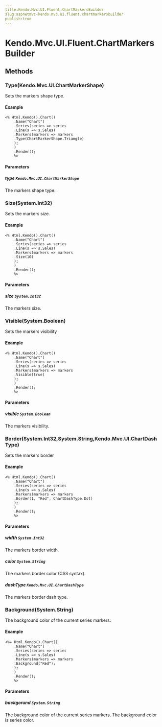 ```yaml
---
title:Kendo.Mvc.UI.Fluent.ChartMarkersBuilder
slug:aspnetmvc-kendo.mvc.ui.fluent.chartmarkersbuilder
publish:true
---
```


# Kendo.Mvc.UI.Fluent.ChartMarkersBuilder

## Methods

### Type(Kendo.Mvc.UI.ChartMarkerShape)
Sets the markers shape type.

#### Example
    <% Html.Kendo().Chart()
        .Name("Chart")
        .Series(series => series
        .Line(s => s.Sales)
        .Markers(markers => markers
        .Type(ChartMarkerShape.Triangle)
        );
        )
        .Render();
        %>

#### Parameters

##### type `Kendo.Mvc.UI.ChartMarkerShape`
The markers shape type.

### Size(System.Int32)
Sets the markers size.

#### Example
    <% Html.Kendo().Chart()
        .Name("Chart")
        .Series(series => series
        .Line(s => s.Sales)
        .Markers(markers => markers
        .Size(10)
        );
        )
        .Render();
        %>

#### Parameters

##### size `System.Int32`
The markers size.

### Visible(System.Boolean)
Sets the markers visibility

#### Example
    <% Html.Kendo().Chart()
        .Name("Chart")
        .Series(series => series
        .Line(s => s.Sales)
        .Markers(markers => markers
        .Visible(true)
        );
        )
        .Render();
        %>

#### Parameters

##### visible `System.Boolean`
The markers visibility.

### Border(System.Int32,System.String,Kendo.Mvc.UI.ChartDashType)
Sets the markers border

#### Example
    <% Html.Kendo().Chart()
        .Name("Chart")
        .Series(series => series
        .Line(s => s.Sales)
        .Markers(markers => markers
        .Border(1, "Red", ChartDashType.Dot)
        );
        )
        .Render();
        %>

#### Parameters

##### width `System.Int32`
The markers border width.

##### color `System.String`
The markers border color (CSS syntax).

##### dashType `Kendo.Mvc.UI.ChartDashType`
The markers border dash type.

### Background(System.String)
The background color of the current series markers.

#### Example
    <%= Html.Kendo().Chart()
        .Name("Chart")
        .Series(series => series
        .Line(s => s.Sales)
        .Markers(markers => markers
        .Background("Red");
        );
        )
        .Render();
        %>

#### Parameters

##### backgorund `System.String`
The background color of the current series markers. The background color is series color.